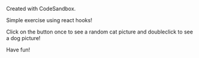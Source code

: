 Created with CodeSandbox.

Simple exercise using react hooks!

Click on the button once to see a random cat picture and doubleclick to see a dog picture!

Have fun!
